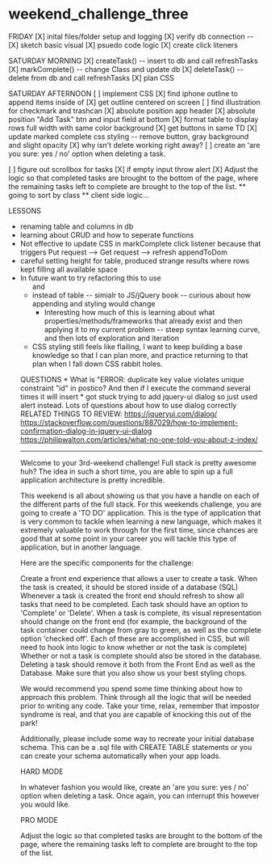 # weekend_challenge_three

FRIDAY
[X] inital files/folder setup and logging
[X] verify db connection --
[X] sketch basic visual
[X] psuedo code logic
[X] create click liteners

SATURDAY MORNING
[X] createTask() -- insert to db and call refreshTasks
[X] markComplete() -- change Class and update db
[X] deleteTask() -- delete from db and call refreshTasks
[X] plan CSS


SATURDAY AFTERNOON
[ ] implement CSS
  [X] find iphone outline to append items inside of
  [X] get outline centered on screen
  [ ] find illustration for checkmark and trashcan
  [X] absolute position app header
  [X] absolute position "Add Task" btn and input field at bottom
  [X] format table to display rows full width with same color background
  [X] get buttons in same TD
  [X] update marked complete css styling -- remove button, gray background and slight opacity
  [X] why isn't delete working right away?
[ ] create an 'are you sure: yes / no' option when deleting a task.
<!-- [ ] ADD JQUERY UI SCRIPT -->
[ ] figure out scrollbox for tasks
[X] if empty input throw alert
[X] Adjust the logic so that completed tasks are brought to the bottom of the page, where the remaining tasks left to complete are brought to the top of the list.
  ** going to sort by class
  ** client side logic...



LESSONS
  * renaming table and columns in db
  * learning about CRUD and how to seperate functions
  * Not effective to update CSS in markComplete click listener because that triggers Put request --> Get request --> refresh appendToDom
  * careful setting height for table, produced strange results where rows kept filling all available space
  * In future want to try refactoring this to use <ul>and<li> instead of table -- simialr to JS/jQuery book -- curious about how appending and styling would change
    * Interesting how much of this is learning about what properties/methods/frameworks that already exist and then applying it to my current problem -- steep syntax learning curve, and then lots of exploration and iteration
  * CSS styling still feels like flailing, I want to keep building a base knowledge so that I can plan more, and practice returning to that plan when I fall down CSS rabbit holes.

  QUESTIONS
    * What is "ERROR:  duplicate key value violates unique constraint "id" in postico? And then if I execute the command several times it will insert
    * got stuck trying to add jquery-ui dialog so just used alert instead. Lots of questions about how to use dialog correctly
      RELATED THINGS TO REVIEW: https://jqueryui.com/dialog/
      https://stackoverflow.com/questions/887029/how-to-implement-confirmation-dialog-in-jquery-ui-dialog
      https://philipwalton.com/articles/what-no-one-told-you-about-z-index/








-----------------

Welcome to your 3rd-weekend challenge! Full stack is pretty awesome huh? The idea in such a short time, you are able to spin up a full application architecture is pretty incredible.

This weekend is all about showing us that you have a handle on each of the different parts of the full stack. For this weekends challenge, you are going to create a 'TO DO' application. This is the type of application that is very common to tackle when learning a new language, which makes it extremely valuable to work through for the first time, since chances are good that at some point in your career you will tackle this type of application, but in another language.

Here are the specific components for the challenge:

Create a front end experience that allows a user to create a task.
When the task is created, it should be stored inside of a database (SQL)
Whenever a task is created the front end should refresh to show all tasks that need to be completed.
Each task should have an option to 'Complete' or 'Delete'.
When a task is complete, its visual representation should change on the front end (for example, the background of the task container could change from gray to green, as well as the complete option 'checked off'. Each of these are accomplished in CSS, but will need to hook into logic to know whether or not the task is complete)
Whether or not a task is complete should also be stored in the database.
Deleting a task should remove it both from the Front End as well as the Database.
Make sure that you also show us your best styling chops.

We would recommend you spend some time thinking about how to approach this problem. Think through all the logic that will be needed prior to writing any code. Take your time, relax, remember that impostor syndrome is real, and that you are capable of knocking this out of the park!

Additionally, please include some way to recreate your initial database schema. This can be a .sql file with CREATE TABLE statements or you can create your schema automatically when your app loads.

HARD MODE

In whatever fashion you would like, create an 'are you sure: yes / no' option when deleting a task. Once again, you can interrupt this however you would like.

PRO MODE

Adjust the logic so that completed tasks are brought to the bottom of the page, where the remaining tasks left to complete are brought to the top of the list.
